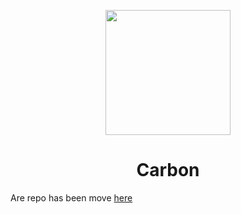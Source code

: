 <p align="center"><img src="https://raw.githubusercontent.com/ImPosh/cens0r/main/Main/AB08F895-BE97-4DD5-838C-CA63D398F03D.jpeg" height="200"></p>

<h1 align="center">Carbon</h1>

Are repo has been move [here](https://github.com/carbonnetwork-dev/Carbon)
